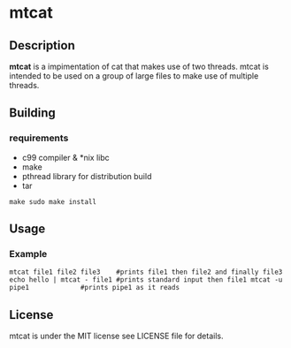 # mtcat

## Description
**mtcat** is a impimentation of cat that makes use of two threads. mtcat is intended to be used on a group of large files to make use of multiple threads.

## Building
### requirements
- c99 compiler & *nix libc
- make
- pthread library
for distribution build
- tar

``
make
sudo make install
``

## Usage
### Example
``
mtcat file1 file2 file3    #prints file1 then file2 and finally file3
echo hello | mtcat - file1 #prints standard input then file1
mtcat -u pipe1             #prints pipe1 as it reads
``

## License
mtcat is under the MIT license see LICENSE file for details.